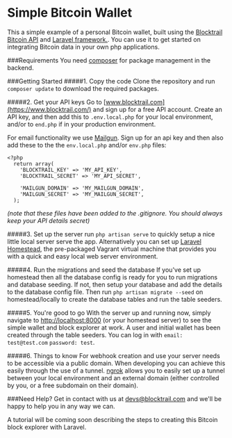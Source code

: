 Simple Bitcoin Wallet
=====================

This a simple example of a personal Bitcoin wallet, built using the [Blocktrail Bitcoin API](https://www.blocktrail.com/) and [Laravel framework.](http://laravel.com/).
You can use it to get started on integrating Bitcoin data in your own php applications.

###Requirements
You need [composer](https://getcomposer.org/) for package management in the backend.


###Getting Started
#####1. Copy the code
Clone the repository and run `composer update` to download the required packages.

#####2. Get your API keys
Go to [www.blocktrail.com](https://www.blocktrail.com/) and sign up for a free API account.
Create an API key, and then add this to `.env.local.php` for your local environment, and/or to `end.php` if in your production environment.

For email functionality we use [Mailgun](https://mailgun.com). Sign up for an api key and then also add these to the the `env.local.php` and/or `env.php` files:

    <?php     
      return array(
        'BLOCKTRAIL_KEY' => 'MY_API_KEY',
        'BLOCKTRAIL_SECRET' => 'MY_API_SECRET',

        'MAILGUN_DOMAIN' => 'MY_MAILGUN_DOMAIN',
        'MAILGUN_SECRET' => 'MY_MAILGUN_SECRET',
      );
*(note that these files have been added to the .gitignore. You should always keep your API details secret)*

#####3. Set up the server
run `php artisan serve` to quickly setup a nice little local server serve the app. Alternatively you can set up [Laravel Homestead](http://laravel.com/docs/4.2/homestead), the pre-packaged Vagrant virtual machine that provides you with a quick and easy local web server environment.

#####4. Run the migrations and seed the database
If you've set up homestead then all the database config is ready for you to run migrations and database seeding. If not, then setup your database and add the details to the database config file.
Then run `php artisan migrate --seed` on homestead/locally to create the database tables and run the table seeders.


#####5. You're good to go
With the server up and running now, simply navigate to [http://localhost:8000](http://localhost:8000) (or your homestead server) to see the simple wallet and block explorer at work.
A user and initial wallet has been created through the table seeders. You can log in with `email: test@test.com` `password: test`.

#####6. Things to know
For webhook creation and use your server needs to be accessible via a public domain. When developing you can achieve this easily through the use of a tunnel.
[ngrok](https://ngrok.com/) allows you to easily set up a tunnel between your local environment and an external domain (either controlled by you, or a free subdomain on their domain).




###Need Help?
Get in contact with us at [devs@blocktrail.com](mailto://devs@blocktrail.com) and we'll be happy to help you in any way we can.

A tutorial will be coming soon describing the steps to creating this Bitcoin block explorer with Laravel.
